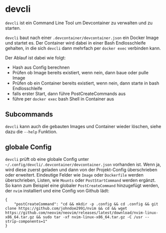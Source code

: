 # devcli

`devcli` ist ein Command Line Tool um Devcontainer zu verwalten und zu starten.

`devcli` baut nach einer `.devcontainer/devcontainer.json` ein Docker Image und startet es.
Der Container wird dabei in einer Bash Endlosschleife gehalten, in die sich `devcli` dann
mehrfach per `docker exec` verbinden kann.

Der Ablauf ist dabei wie folgt:

- Hash aus Config berechnen
- Prüfen ob Image bereits existiert, wenn nein, dann baue oder pulle Image
- Prüfen ob ein Container bereits existiert, wenn nein, dann starte in bash Endlosschleife
- falls erster Start, dann führe PostCreateCommands aus
- führe per `docker exec` bash Shell in Container aus

## Subcommands

`devcli` kann auch die gebauten Images und Container wieder löschen, siehe dazu die `--help`
Funktion.

## globale Config

`devcli` prüft ob eine globale Config unter `~/.config/devcli/.devcontainer/devcontainer.json`
vorhanden ist. Wenn ja, wird diese zuerst geladen und dann von der Projekt-Config überschrieben
oder erweitert.
Eindeutige Felder wie `Image` oder `Dockerfile` werden überschrieben, Listen, wie `Mounts` oder
`PostStartCommand` werden ergänzt.
So kann zum Beispiel eine globaler `PostCreateCommand` hinzugefügt werden, der `nvim` installiert
und eine Config von Github lädt:
```
{
    "postCreateCommand": "cd && mkdir -p .config && cd .config && git clone https://github.com/johndoe2991/nvim && cd && wget https://github.com/neovim/neovim/releases/latest/download/nvim-linux-x86_64.tar.gz && sudo tar -xf nvim-linux-x86_64.tar.gz -C /usr --strip-components=1"
}
```
